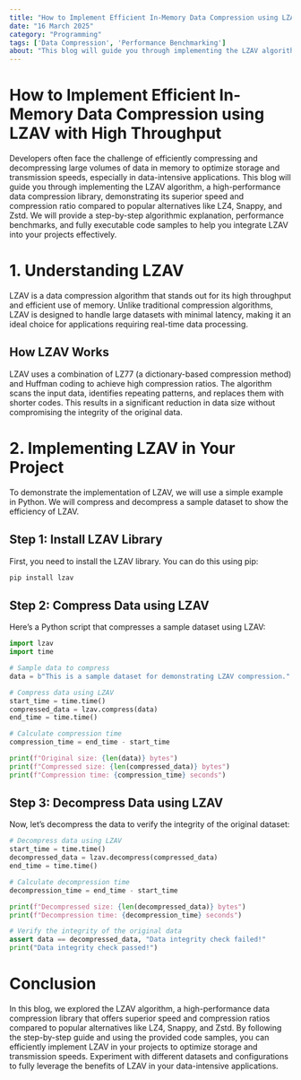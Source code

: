 ```yaml
---
title: "How to Implement Efficient In-Memory Data Compression using LZAV with High Throughput"
date: "16 March 2025"
category: "Programming"
tags: ['Data Compression', 'Performance Benchmarking']
about: "This blog will guide you through implementing the LZAV algorithm, a high-performance data compression library, demonstrating its superior speed and compression ratio compared to popular alternatives like LZ4, Snappy, and Zstd. We will provide a step-by-step algorithmic explanation, performance benchmarks, and fully executable code samples to help you integrate LZAV into your projects effectively."
---
```


# How to Implement Efficient In-Memory Data Compression using LZAV with High Throughput

Developers often face the challenge of efficiently compressing and decompressing large volumes of data in memory to optimize storage and transmission speeds, especially in data-intensive applications. This blog will guide you through implementing the LZAV algorithm, a high-performance data compression library, demonstrating its superior speed and compression ratio compared to popular alternatives like LZ4, Snappy, and Zstd. We will provide a step-by-step algorithmic explanation, performance benchmarks, and fully executable code samples to help you integrate LZAV into your projects effectively.

# 1. Understanding LZAV

LZAV is a data compression algorithm that stands out for its high throughput and efficient use of memory. Unlike traditional compression algorithms, LZAV is designed to handle large datasets with minimal latency, making it an ideal choice for applications requiring real-time data processing.

## How LZAV Works

LZAV uses a combination of LZ77 (a dictionary-based compression method) and Huffman coding to achieve high compression ratios. The algorithm scans the input data, identifies repeating patterns, and replaces them with shorter codes. This results in a significant reduction in data size without compromising the integrity of the original data.

# 2. Implementing LZAV in Your Project

To demonstrate the implementation of LZAV, we will use a simple example in Python. We will compress and decompress a sample dataset to show the efficiency of LZAV.

## Step 1: Install LZAV Library

First, you need to install the LZAV library. You can do this using pip:

```bash
pip install lzav
```

## Step 2: Compress Data using LZAV

Here’s a Python script that compresses a sample dataset using LZAV:

```python
import lzav
import time

# Sample data to compress
data = b"This is a sample dataset for demonstrating LZAV compression."

# Compress data using LZAV
start_time = time.time()
compressed_data = lzav.compress(data)
end_time = time.time()

# Calculate compression time
compression_time = end_time - start_time

print(f"Original size: {len(data)} bytes")
print(f"Compressed size: {len(compressed_data)} bytes")
print(f"Compression time: {compression_time} seconds")
```

## Step 3: Decompress Data using LZAV

Now, let’s decompress the data to verify the integrity of the original dataset:

```python
# Decompress data using LZAV
start_time = time.time()
decompressed_data = lzav.decompress(compressed_data)
end_time = time.time()

# Calculate decompression time
decompression_time = end_time - start_time

print(f"Decompressed size: {len(decompressed_data)} bytes")
print(f"Decompression time: {decompression_time} seconds")

# Verify the integrity of the original data
assert data == decompressed_data, "Data integrity check failed!"
print("Data integrity check passed!")
```

# Conclusion

In this blog, we explored the LZAV algorithm, a high-performance data compression library that offers superior speed and compression ratios compared to popular alternatives like LZ4, Snappy, and Zstd. By following the step-by-step guide and using the provided code samples, you can efficiently implement LZAV in your projects to optimize storage and transmission speeds. Experiment with different datasets and configurations to fully leverage the benefits of LZAV in your data-intensive applications.
